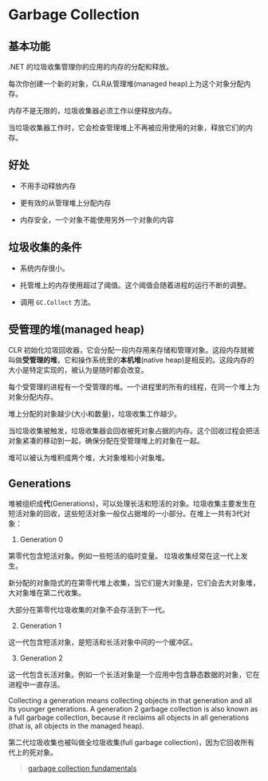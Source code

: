 # Garbage Collection

## 基本功能

.NET 的垃圾收集管理你的应用的内存的分配和释放。

每次你创建一个新的对象，CLR从管理堆(managed heap)上为这个对象分配内存。

内存不是无限的，垃圾收集器必须工作以便释放内存。

当垃圾收集器工作时，它会检查管理堆上不再被应用使用的对象，释放它们的内存。

## 好处

* 不用手动释放内存

* 更有效的从管理堆上分配内存

* 内存安全，一个对象不能使用另外一个对象的内容

## 垃圾收集的条件

* 系统内存很小。

* 托管堆上的内存使用超过了阈值。这个阈值会随着进程的运行不断的调整。

* 调用 `GC.Collect` 方法。

## 受管理的堆(managed heap)

CLR 初始化垃圾回收器，它会分配一段内存用来存储和管理对象。这段内存就被叫做**受管理的堆**，它和操作系统里的**本机堆**(native heap)是相反的。这段内存的大小是特定实现的，被认为是随时都会改变。

每个受管理的进程有一个受管理的堆。一个进程里的所有的线程，在同一个堆上为对象分配内存。

堆上分配的对象越少(大小和数量)，垃圾收集工作越少。

当垃圾收集被触发，垃圾收集器会回收被死对象占据的内存。这个回收过程会把活对象紧凑的移动到一起，确保分配在受管理堆上的对象在一起。

堆可以被认为堆积成两个堆，大对象堆和小对象堆。

## Generations

堆被组织成**代**(Generations)，可以处理长活和短活的对象。垃圾收集主要发生在短活对象的回收，这些短活对象一般仅占据堆的一小部分。在堆上一共有3代对象：

1. Generation 0

第零代包含短活对象。例如一些短活的临时变量。 垃圾收集经常在这一代上发生。

新分配的对象隐式的在第零代堆上收集，当它们是大对象是，它们会去大对象堆，大对象堆在第二代收集。

大部分在第零代垃圾收集的对象不会存活到下一代。

2. Generation 1

这一代包含短活对象，是短活和长活对象中间的一个缓冲区。

3. Generation 2

这一代包含长活对象。例如一个长活对象是一个应用中包含静态数据的对象，它在进程中一直存活。

Collecting a generation means collecting objects in that generation and all its younger generations. A generation 2 garbage collection is also known as a full garbage collection, because it reclaims all objects in all generations (that is, all objects in the managed heap).

第二代垃圾收集也被叫做全垃圾收集(full garbage collection)，因为它回收所有代上的死对象。


> [garbage collection fundamentals](https://docs.microsoft.com/en-us/dotnet/standard/garbage-collection/fundamentals)
